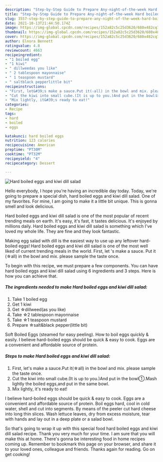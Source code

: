 ```yaml
---
description: "Step-by-Step Guide to Prepare Any-night-of-the-week Hard boiled eggs and kiwi dill salad"
title: "Step-by-Step Guide to Prepare Any-night-of-the-week Hard boiled eggs and kiwi dill salad"
slug: 3557-step-by-step-guide-to-prepare-any-night-of-the-week-hard-boiled-eggs-and-kiwi-dill-salad
date: 2021-10-13T21:44:50.174Z
image: https://img-global.cpcdn.com/recipes/152a82c5c25d3620/680x482cq70/hard-boiled-eggs-and-kiwi-dill-salad-recipe-main-photo.jpg
thumbnail: https://img-global.cpcdn.com/recipes/152a82c5c25d3620/680x482cq70/hard-boiled-eggs-and-kiwi-dill-salad-recipe-main-photo.jpg
cover: https://img-global.cpcdn.com/recipes/152a82c5c25d3620/680x482cq70/hard-boiled-eggs-and-kiwi-dill-salad-recipe-main-photo.jpg
author: Elnora Bennett
ratingvalue: 4.8
reviewcount: 4663
recipeingredient:
- "1 boiled egg"
- "1 kiwi"
- " dillweedas you like"
- " 2 tablespoon mayonnaise"
- " 1 teaspoon mustard"
- " saltblack pepperlittle bit"
recipeinstructions:
- "First, let&#39;s make a sauce.Put it(☆all) in the bowl and mix. please sample the taste once."
- "Cut the kiwi into small cube.(It is up to you.)And put in the bowl①.Mash lightly the boiled eggs,and put in the same bowl."
- "Mix lightly, it&#39;s ready to eat!"
categories:
- Recipe
tags:
- hard
- boiled
- eggs

katakunci: hard boiled eggs 
nutrition: 123 calories
recipecuisine: American
preptime: "PT30M"
cooktime: "PT32M"
recipeyield: "4"
recipecategory: Dessert

---
```



![Hard boiled eggs and kiwi dill salad](https://img-global.cpcdn.com/recipes/152a82c5c25d3620/680x482cq70/hard-boiled-eggs-and-kiwi-dill-salad-recipe-main-photo.jpg)

Hello everybody, I hope you're having an incredible day today. Today, we're going to prepare a special dish, hard boiled eggs and kiwi dill salad. One of my favorites. For mine, I am going to make it a little bit unique. This is gonna smell and look delicious.

Hard boiled eggs and kiwi dill salad is one of the most popular of recent trending meals on earth. It's easy, it's fast, it tastes delicious. It's enjoyed by millions daily. Hard boiled eggs and kiwi dill salad is something which I've loved my whole life. They are fine and they look fantastic.

Making egg salad with dill is the easiest way to use up any leftover hard-boiled eggs! Hard boiled eggs and kiwi dill salad is one of the most well liked of current trending meals in the world. First, let &#39;s make a sauce. Put it (☆all) in the bowl and mix. please sample the taste once.


To begin with this recipe, we must prepare a few components. You can have hard boiled eggs and kiwi dill salad using 6 ingredients and 3 steps. Here is how you can achieve that.

<!--inarticleads1-->

##### The ingredients needed to make Hard boiled eggs and kiwi dill salad:

1. Take 1 boiled egg
1. Get 1 kiwi
1. Get  ☆dillweed(as you like)
1. Take  ☆2 tablespoon mayonnaise
1. Take  ☆1 teaspoon mustard
1. Prepare  ☆salt&amp;black pepper(little bit)


Soft Boiled Eggs (steamed for easy peeling). How to boil eggs quickly &amp; easily. I believe hard-boiled eggs should be quick &amp; easy to cook. Eggs are a convenient and affordable source of protein. 

<!--inarticleads2-->

##### Steps to make Hard boiled eggs and kiwi dill salad:

1. First, let&#39;s make a sauce.Put it(☆all) in the bowl and mix. please sample the taste once.
1. Cut the kiwi into small cube.(It is up to you.)And put in the bowl①.Mash lightly the boiled eggs,and put in the same bowl.
1. Mix lightly, it&#39;s ready to eat!


I believe hard-boiled eggs should be quick &amp; easy to cook. Eggs are a convenient and affordable source of protein. Boil eggs hard, cool in cold water, shell and cut into segments. By means of the peeler cut hard cheese into long thin slices. Wash lettuce leaves, dry from excess moisture, tear with hands and lay out in a deep plate or a salad bowl. 

So that's going to wrap it up with this special food hard boiled eggs and kiwi dill salad recipe. Thank you very much for your time. I am sure that you will make this at home. There's gonna be interesting food in home recipes coming up. Remember to bookmark this page on your browser, and share it to your loved ones, colleague and friends. Thanks again for reading. Go on get cooking!
